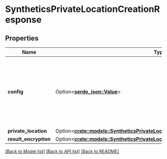 # SyntheticsPrivateLocationCreationResponse

## Properties

Name | Type | Description | Notes
------------ | ------------- | ------------- | -------------
**config** | Option<[**serde_json::Value**](.md)> | Configuration skeleton for the private location. See installation instructions of the private location on how to use this configuration. | [optional]
**private_location** | Option<[**crate::models::SyntheticsPrivateLocation**](SyntheticsPrivateLocation.md)> |  | [optional]
**result_encryption** | Option<[**crate::models::SyntheticsPrivateLocationCreationResponseResultEncryption**](SyntheticsPrivateLocationCreationResponse_result_encryption.md)> |  | [optional]

[[Back to Model list]](../README.md#documentation-for-models) [[Back to API list]](../README.md#documentation-for-api-endpoints) [[Back to README]](../README.md)


